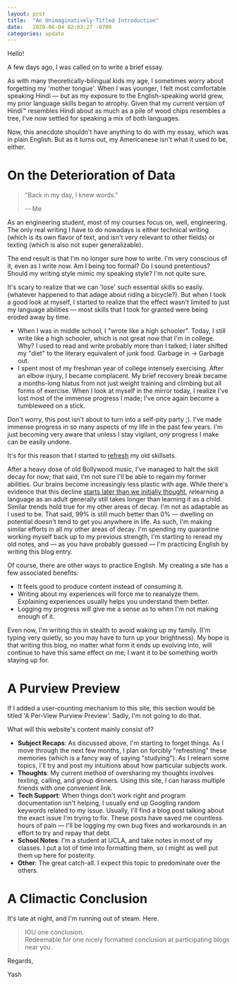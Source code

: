 ```yaml
---
layout: post
title:  "An Unimaginatively-Titled Introduction"
date:   2020-06-04 02:03:27 -0700
categories: update
---
```


Hello!

A few days ago, I was called on to write a brief essay. 

As with many theoretically-bilingual kids my age, I sometimes worry about
forgetting my 'mother tongue'. When I was younger, I felt most comfortable
speaking Hindi — but as my exposure to the English-speaking world grew, my
prior language skills began to atrophy. Given that my current version of
Hindi™ resembles Hindi about as much as a pile of wood chips resembles
a tree, I've now settled for speaking a mix of both languages. 

Now, this anecdote shouldn't have anything to do with my essay, which was in
plain English. But as it turns out, my Americanese isn't what it used to be,
either. 

# On the Deterioration of Data

> "Back in my day, I knew words."
> 
>  -- Me

As an engineering student, most of my courses focus on, well, engineering. The
only real writing I have to do nowadays is either technical writing (which is
its own flavor of text, and isn't very relevant to other fields) or texting
(which is also not super generalizable). 

The end result is that I'm no longer sure how to write. I'm very conscious of
it, even as I write now. Am I being too formal? Do I sound pretentious? Should
my writing style mimic my speaking style? I'm not quite sure. 

It's scary to realize that we can 'lose' such essential skills so easily.
(whatever happened to that adage about riding a bicycle?). But when I took
a good look at myself, I started to realize that the effect wasn't limited to
just my language abilities — most skills that I took for granted were being
eroded away by time. 

- When I was in middle school, I "wrote like a high schooler". Today, I still
  write like a high schooler, which is not great now that I'm in college. Why?
  I used to read and write probably more than I talked; I later shifted my
  "diet" to the literary equivalent of junk food. Garbage in -> Garbage out. 
- I spent most of my freshman year of college intensely exercising. After an
  elbow injury, I became complacent. My brief recovery break became
  a months-long hiatus from not just weight training and climbing but all forms
  of exercise. When I look at myself in the mirror today, I realize I've lost
  most of the immense progress I made; I've once again become a tumbleweed on
  a stick. 

Don't worry, this post isn't about to turn into a self-pity party ;). I've made
immense progress in so many aspects of my life in the past few years. I'm just
becoming very aware that unless I stay vigilant, *any* progress I make can be
easily undone. 

It's for this reason that I started to [refresh][dram] my old skillsets.

After a heavy dose of old Bollywood music, I've managed to halt the skill decay
for now; that said, I'm not sure I'll be able to regain my former abilities.
Our brains become increasingly less plastic with age. While there's evidence
that this decline [starts later than we initially thought][age], *re*learning
a language as an adult generally still takes longer than learning it as
a child. Similar trends hold true for my other areas of decay. I'm not as
adaptable as I used to be. That said, 99% is still much better than 0%
— dwelling on potential doesn't tend to get you anywhere in life. As such, I'm
making similar efforts in all my other areas of decay. I'm spending my
quarantine working myself back up to my previous strength, I'm starting to
reread my old notes, and — as you have probably guessed — I'm practicing
English by writing this blog entry. 

Of course, there are other ways to practice English. My creating a site has
a few associated benefits: 

- It feels good to produce content instead of consuming it. 
- Writing about my experiences will force me to reanalyze them. Explaining
  experiences usually helps you understand them better. 
- Logging my progress will give me a sense as to when I'm not making enough of
  it. 

Even now, I'm writing this in stealth to avoid waking up my family. (I'm typing
very quietly, so you may have to turn up your brightness). My hope is that
writing this blog, no matter what form it ends up evolving into, will continue
to have this same effect on me; I want it to be something worth staying up for. 

# A Purview Preview

If I added a user-counting mechanism to this site, this section would be
titled 'A Per-View Purview Preview'. Sadly, I'm not going to do that. 

What will this website's content mainly consist of?

- **Subject Recaps**: As discussed above, I'm starting to forget things. As
  I move through the next few months, I plan on forcibly "refreshing" these
  memories (which is a fancy way of saying "studying"). As I relearn some
  topics, I'll try and post my intuitions about how particular subjects work.
- **Thoughts**: My current method of oversharing my thoughts involves texting,
  calling, and group dinners. Using this site, I can harass multiple friends
  with one convenient link.
- **Tech Support**: When things don't work right and program documentation
  isn't helping, I usually end up Googling random keywords related to my issue.
  Usually, I'll find a blog post talking about the exact issue I'm trying to
  fix. These posts have saved me countless hours of pain — I'll be logging my
  own bug fixes and workarounds in an effort to try and repay that debt. 
- **School Notes**: I'm a student at UCLA, and take notes in most of my
  classes. I put a lot of time into formatting them, so I might as well put
  them up here for posterity. 
- **Other**: The great catch-all. I expect this topic to predominate over the
  others. 

# A Climactic Conclusion

It's late at night, and I'm running out of steam. Here.

> IOU one conclusion.  
> Redeemable for one nicely formatted conclusion at participating blogs near
> you.

Regards, 

Yash

[age]: https://www.scientificamerican.com/article/at-what-age-does-our-ability-to-learn-a-new-language-like-a-native-speaker-disappear/
[betterexplained]: https://betterexplained.com/
[dram]: https://en.wikipedia.org/wiki/Memory_refresh
